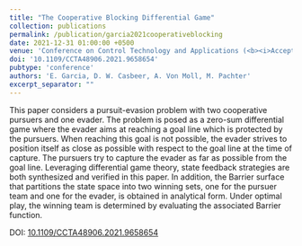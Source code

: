 ```yaml
---
title: "The Cooperative Blocking Differential Game"
collection: publications
permalink: /publication/garcia2021cooperativeblocking
date: 2021-12-31 01:00:00 +0500
venue: 'Conference on Control Technology and Applications (<b><i>Accepted</i></b>)'
doi: '10.1109/CCTA48906.2021.9658654'
pubtype: 'conference'
authors: 'E. Garcia, D. W. Casbeer, A. Von Moll, M. Pachter'
excerpt_separator: ""
---
```

This paper considers a pursuit-evasion problem with two cooperative pursuers and one evader. The problem is posed as a zero-sum differential game where the evader aims at reaching a goal line which is protected by the pursuers. When reaching this goal is not possible, the evader strives to position itself as close as possible with respect to the goal line at the time of capture. The pursuers try to capture the evader as far as possible from the goal line. Leveraging differential game theory, state feedback strategies are both synthesized and verified in this paper. In addition, the Barrier surface that partitions the state space into two winning sets, one for the pursuer team and one for the evader, is obtained in analytical form. Under optimal play, the winning team is determined by evaluating the associated Barrier function.


DOI: [10.1109/CCTA48906.2021.9658654](https://doi.org/10.1109/CCTA48906.2021.9658654)